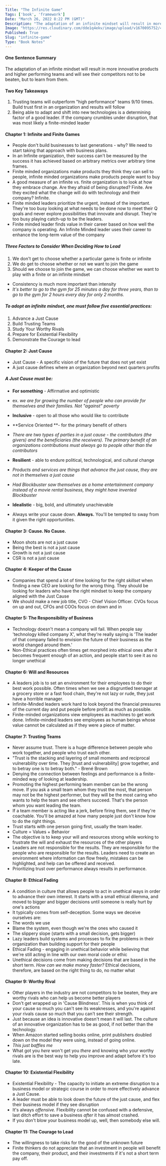 ```yaml
---
Title: "The Infinite Game"
Tags: ['book', 'framework']
Date: "March 26, 2022 8:22 PM (GMT)"
Description: "The adaptation of an infinite mindset will result in more innovative products and higher performing teams and will see their competitors not to be beaten, but to learn from them.""
Image: "https://res.cloudinary.com/dde1q4ekv/image/upload/v1670095752/41b9mAL8jtL._AC_SY780__zfiawt.jpg"
Published: True
Slug: "infinite-game"
Type: "Book Notes"
---
```


#### One Sentence Summary

The adaptation of an infinite mindset will result in more innovative products and higher performing teams and will see their competitors not to be beaten, but to learn from them.

#### Two Key Takeaways

1.  Trusting teams will outperform "high performance" teams 9/10 times. Build trust first in an organization and results will follow
2.  Being able to adapt and shift into new technologies is a determining factor of a good leader. If the company crumbles under disruption, that was most likely a finite-minded leader

#### Chapter 1: Infinite and Finite Games

-   People don't build businesses to last generations - why? We need to start taking that approach with business plans.
-   In an Infinite organization, their success can't be measured by the success it has achieved based on arbitrary metrics over arbitrary time frames.
-   Finite minded organizations make products they think they can sell to people, infinite minded organizations make products people want to buy
-   A good measure of an infinite vs. finite organization is to look at how they embrace change. Are they afraid of being disrupted? Finite. Are they excited what the change will do with technology and their company? Infinite.
-   Finite minded leaders prioritize the urgent, instead of the important. They're too busy looking at what needs to be done now to meet their Q goals and never explore possibilities that innovate and disrupt. They're too busy playing catch-up to be the leaders.
-   Finite minded leader finds value in their career based on how well the company is operating. An Infinite Minded leader uses their career to enhance the long-term value of the company

##### **Three Factors to Consider When Deciding How to Lead**

1.  We don't get to choose whether a particular game is finite or infinite
2.  We do get to choose whether or not we want to join the game
3.  Should we choose to join the game, we can choose whether we want to play with a finite or an infinite mindset

-   Consistency is much more important than intensity
-   *It's better to go to the gym for 25 minutes a day for three years, than to go to the gym for 2 hours every day for only 2 months.*

##### **To adopt an infinite mindset, one must follow five essential practices:**

1.  Advance a Just Cause
2.  Build Trusting Teams
3.  Study Your Worthy Rivals
4.  Prepare for Existential Flexibility
5.  Demonstrate the Courage to lead

#### Chapter 2: Just Cause

-   Just Cause - A specific vision of the future that does not yet exist
-   A just cause defines where an organization beyond next quarters profits

##### **A Just Cause must be:**

-   **For something** - Affirmative and optimistic
-   ex. *we are for growing the number of people who can provide for themselves and their families. Not "against" poverty*

-   **Inclusive** - open to all those who would like to contribute
-   **Service Oriented **- for the primary benefit of others
-   *There are two types of parties in a just cause - the contributors (the givers) and the beneficiaries (the receivers). The primary benefit of an organizations contributions must always go to people other than the contributors*
-   **Resilient** - able to endure political, technological, and cultural change
-   *Products and services are things that advance the just cause, they are not in themselves a just cause*
-   *Had Blockbuster saw themselves as a home entertainment company instead of a movie rental business, they might have invented Blockbuster*
-   **Idealistic** - big, bold, and ultimately unachievable

-   Always write your cause down. **Always.** You'll be tempted to sway from it given the right opportunities.

#### Chapter 3: Cause. No Cause.

-   Moon shots are not a just cause
-   Being the best is not a just cause
-   Growth is not a just cause
-   CSR is not a just cause

#### Chapter 4: Keeper of the Cause

-   Companies that spend a lot of time looking for the right *skillset* when finding a new CEO are looking for the wrong thing. They should be looking for leaders who have the right mindset to keep the company aligned with the Just Cause
-   We should make a new job title, CVO - Chief Vision Officer. CVOs focus on up and out, CFOs and COOs focus on down and in

#### Chapter 5: The Responsibility of Business

-   Technology doesn't mean a company will fail. When people say 'technology killed company X', what they're really saying is 'The leader of that company failed to envision the future of their business as the world changed around them.'
-   Non-Ethical practices often times get morphed into ethical ones after it becomes frequent enough of an action, and people start to see it as no longer unethical

#### Chapter 6: Will and Resources

-   A leaders job is to set an environment for their employees to do their best work possible. Often times when we see a disgruntled teenager at a grocery store or a fast food chain, they're not lazy or rude, they just have a horrible manager.
-   Infinite-Minded leaders work hard to look beyond the financial pressures of the current day and put people before profit as much as possible.
-   Finite-minded organizations view employees as machines to get work done. Infinite-minded leaders see employees as human beings whose value cannot be calculated as if they were a piece of matter.

#### Chapter 7: Trusting Teams

-   Never assume trust. There is a huge difference between people who work together, and people who trust each other.
-   "Trust is the stacking and layering of small moments and reciprocal vulnerability over time. They [trust and vulnerability] grow together, and to betray one is to betray both." - Brené Brown
-   Denying the connection between feelings and performance is a finite-minded way of looking at leadership.
-   Promoting the highest performing team member can be the wrong move. If you ask a small team whom they trust the most, that person may not be the highest performer, but they will be the most caring who wants to help the team and see others succeed. That's the person whom you want leading the team.
-   If a team member is acting like a jerk, before firing them, see if they're coachable. You'll be amazed at how many people just don't know how to do the right things.
-   Trust starts with one person going first, usually the team leader.
-   Culture = Values + Behavior
-   The objective is to keep your will and resources strong while working to frustrate the will and exhaust the resources of the other players
-   Leaders are not responsible for the results. They are responsible for the people who are responsible for the results. Leaders need to create an environment where information can flow freely, mistakes can be highlighted, and help can be offered and received.
-   Prioritizing trust over performance always results in performance.

#### Chapter 8: Ethical Fading

-   A condition in culture that allows people to act in unethical ways in order to advance their own interest. It starts with a small ethical dilemma, and moved to bigger and bigger decisions until someone is really hurt by one's actions
-   It typically comes from self-deception. Some ways we deceive ourselves are:
-   The words we use
-   Blame the system, even though we're the ones who caused it
-   The slippery slope (starts with a small decision, gets bigger)
-   Lazy leaders build systems and processes to fix the problems in their organization than building support for their people
-   Ethical Fading - engaging in unethical behavior while believing that we're still acting in line with our own moral code or ethic
-   Unethical decisions come from making decisions that are based in the short term. *How can we make money faster?* Ethical decisions, therefore, are based on the right thing to do, no matter what

#### Chapter 9: Worthy Rival

-   Other players in the industry are not competitors to be beaten, they are worthy rivals who can help us become better players
-   Don't get wrapped up in 'Cause Blindness'. This is when you think of your cause so much you can't see its weaknesses, and you're against your rivals cause so much that you can't see their strength.
-   Just because an idea is innovative doesn't mean it will last. The culture of an innovative organization has to be as good, if not better than the technology.
-   When Amazon started selling books online, print publishers doubled down on the model they were using, instead of going online.
-   *This just baffles me*
-   What got you *here* won't get you *there* and knowing who your worthy rivals are is the best way to help you improve and adapt before it's too late.

#### Chapter 10: Existential Flexibility

-   Existential Flexibility - The capacity to initiate an extreme disruption to a business model or strategic course in order to more effectively advance a Just Cause.
-   A leader must be able to look down the future of the just cause, and flex their business model if they see disruption
-   It's always *offensive.* Flexibility cannot be confused with a defensive, last ditch effort to save a business *after* it has almost crashed.
-   If you don't blow your business model up, well, then somebody else will.

#### Chapter 11: The Courage to Lead

-   The willingness to take risks for the good of the unknown future
-   Finite thinkers do not appreciate that an investment in people will benefit the company, their product, and their investments if it's not a short term pay off.